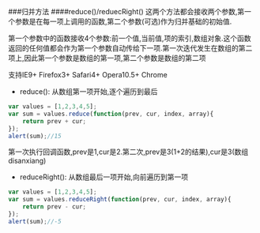 ###归并方法
####reduce()/reduecRight()
这两个方法都会接收两个参数,第一个参数是在每一项上调用的函数,第二个参数(可选)作为归并基础的初始值.

第一个参数中的函数接收4个参数:前一个值,当前值,项的索引,数组对象.这个函数返回的任何值都会作为第一个参数自动传给下一项.第一次迭代发生在数组的第二项上,因此第一个参数是数组的第一项,第二个参数是数组的第二项

支持IE9+ Firefox3+ Safari4+ Opera10.5+ Chrome

- reduce(): 从数组第一项开始,逐个遍历到最后

```javascript
var values = [1,2,3,4,5];
var sum = values.reduce(function(prev, cur, index, array){
    return prev + cur;
});
alert(sum);//15
```

第一次执行回调函数,prev是1,cur是2.第二次,prev是3(1+2的结果),cur是3(数组disanxiang)

- reduceRight(): 从数组最后一项开始,向前遍历到第一项

```javascript
var values = [1,2,3,4,5];
var sum = values.reduceRight(function(prev, cur, index, array){
    return prev - cur;
});
alert(sum);//-5
```


